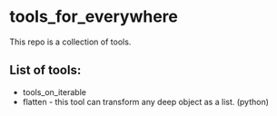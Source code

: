 tools_for_everywhere
====================

This repo is a collection of tools.

List of tools:
--------------

* tools_on_iterable
 * flatten - this tool can transform any deep object as a list. (python)

